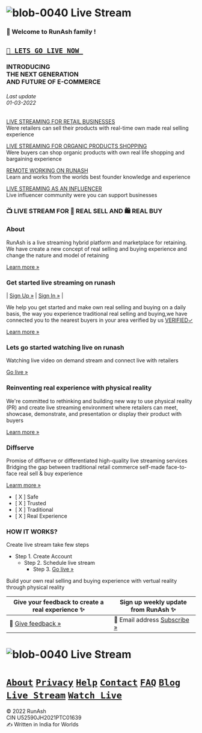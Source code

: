 







# ![blob-0040](https://user-images.githubusercontent.com/61916324/132724592-e5bef25e-36d9-4da8-bbc6-84a24183c8e2.png) Live Stream


### 👏 Welcome to RunAsh family ! ###
## [``🎥 LETS GO LIVE NOW ``](https://)  ##
### INTRODUCING <br>THE NEXT GENERATION<br>AND FUTURE OF E-COMMERCE
###### Last update<br>01-03-2022<br>

[LIVE STREAMING FOR RETAIL BUSINESSES](https://runash.github.io/runash-blog/2022/02/28/latest.html)<br>
Were retailers can sell their products with real-time own made real selling experience 
 
[LIVE STREAMING FOR ORGANIC PRODUCTS SHOPPING](https://)<br>
Were buyers can shop organic products with own real life shopping and bargaining experience


[REMOTE WORKING ON RUNASH](https://)<br>
Learn and works from the worlds best founder knowledge and experience

[LIVE STREAMING AS AN INFLUENCER](https://)<br>
Live influencer community were you can support businesses





### 📺 LIVE STREAM FOR 🛒 REAL SELL AND 🛍️ REAL BUY



### About 

RunAsh is a live streaming hybrid platform and marketplace for retaining.
We have create a new concept of real selling and buying experience
and change the nature and model of retaining 

[Learn more »](https://)

### Get started live streaming on runash 

| [Sign Up »](https://) | [Sign In »](https://) |

We help you get started and make own real selling and buying on a daily basis, the way you experience traditional real selling and buying,we have connected you to the nearest buyers in your area verified by us [VERIFIED✓](https://)<br>

[Learn more »](https://)







### Lets go started watching live on runash
Watching live video on demand stream and connect live with retailers<br>

[Go live »](https://)

### Reinventing real experience with physical reality ###
We're committed to rethinking and building new way to use physical reality (PR) and create live streaming environment where retailers can meet, showcase, demonstrate, and presentation or display their product with buyers<br>

[Learn more »](https://)










### Diffserve ###
Promise of diffserve or differentiated high-quality live streaming services<br>
Bridging the gap between traditional retail commerce self-made face-to-face real sell & buy experience<br>

[Learm more »](https://)

- [ X ] Safe 
- [ X ] Trusted 
- [ X ] Traditional 
- [ X ] Real Experience




### HOW IT WORKS? ###
Create live stream take few steps <br>
- Step 1. Create Account 
  -  Step 2. Schedule live stream 
      - Step 3. [Go live »](https://)

Build your own real selling and buying experience with vertual reality through physical reality

 







| Give your feedback to create a real experience ✨|Sign up weekly update from RunAsh ✨ |
|----------------------|------------------------|
|📝 [Give feedback »](https://) | 📨 Email address [Subscribe »](https://) |

# ![blob-0040](https://user-images.githubusercontent.com/61916324/132724592-e5bef25e-36d9-4da8-bbc6-84a24183c8e2.png) Live Stream
# [``About``](https://)  [``Privacy``](https://) [``Help``](https://) [``Contact``](https://) [``FAQ``](https://) [``Blog``](https://) [``Live Stream``](https://) [``Watch Live``](https://)

© 2022 RunAsh<br>
CIN U52590JH2021PTC01639<br>
✍️ Written in India for Worlds








